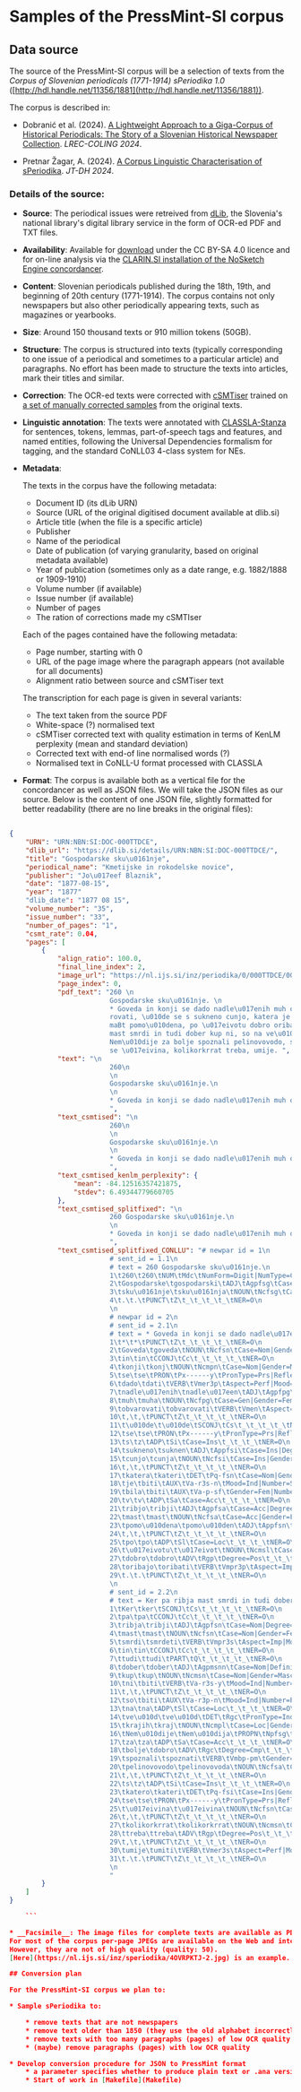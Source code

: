 # Samples of the PressMint-SI corpus

## Data source

The source of the PressMint-SI corpus will be a selection of texts from the
_Corpus of Slovenian periodicals (1771-1914) sPeriodika 1.0_
([http://hdl.handle.net/11356/1881](http://hdl.handle.net/11356/1881)).

The corpus is described in:

* Dobranić et al. (2024).
[A Lightweight Approach to a Giga-Corpus of Historical Periodicals:
The Story of a Slovenian Historical Newspaper Collection](https://aclanthology.org/2024.lrec-main.61/).
*LREC-COLING 2024*.

* Pretnar Žagar, A. (2024).
[A Corpus Linguistic Characterisation of sPeriodika](https://doi.org/10.5281/zenodo.13936418).
*JT-DH 2024*.


### Details of the source:

* __Source__: The periodical issues were retreived from [dLib](https://dlib.si),
the Slovenia's national library's digital library service in
the form of OCR-ed PDF and TXT files.

* __Availability__: Available for [download](http://hdl.handle.net/11356/1881) under the CC BY-SA 4.0 licence and
for on-line analysis via the
[CLARIN.SI installation of the NoSketch Engine concordancer](https://www.clarin.si/ske/#dashboard?corpname=speriodika).

* __Content__: Slovenian periodicals published during the 18th, 19th, and beginning of 20th century (1771-1914).
The corpus contains not only newspapers but also other periodically appearing texts, such as magazines or yearbooks.

* __Size__: Around 150 thousand texts or 910 million tokens (50GB).

* __Structure__: The corpus is structured into texts (typically corresponding to one issue of a periodical and
sometimes to a particular article) and paragraphs.
No effort has been made to structure the texts into articles, mark their titles and similar.

* __Correction__: The OCR-ed texts were corrected with [cSMTiser](https://github.com/clarinsi/csmtiser) trained on
[a set of manually corrected samples](hdl.handle.net/11356/1907) from the original texts. 

* __Linguistic annotation__: The texts were annotated with [CLASSLA-Stanza](https://github.com/clarinsi/classla) for
sentences, tokens, lemmas, part-of-speech tags and features, and named entities,
following the Universal Dependencies formalism for tagging, and the standard CoNLL03 4-class system for NEs.

* __Metadata__:

    The texts in the corpus have the following metadata:

    - Document ID (its dLib URN)
    - Source (URL of the original digitised document available at dlib.si)
    - Article title (when the file is a specific article)
    - Publisher
    - Name of the periodical
    - Date of publication (of varying granularity, based on original metadata available)
    - Year of publication (sometimes only as a date range, e.g. 1882/1888 or 1909-1910)
    - Volume number (if available)
    - Issue number (if available)
    - Number of pages
    - The ration of corrections made my cSMTIser
    
    Each of the pages contained have the following metadata:
    
    - Page number, starting with 0
    - URL of the page image where the paragraph appears (not available for all documents)
    - Alignment ratio between source and cSMTiser text

   The transcription for each page is given in several variants:

   - The text taken from the source PDF
   - White-space (?) normalised text
   - cSMTiser corrected text with quality estimation in terms of KenLM perplexity (mean and standard deviation)
   - Corrected text with end-of line normalised words (?)
   - Normalised text in CoNLL-U format processed with CLASSLA
   
* __Format__: The corpus is available both as a vertical file for the concordancer as well as JSON files.
  We will take the JSON files as our source.
  Below is the content of one JSON file, slightly formatted for better readability (there are no line breaks in
  the original files):

```json
    
{
    "URN": "URN:NBN:SI:DOC-000TTDCE",
    "dlib_url": "https://dlib.si/details/URN:NBN:SI:DOC-000TTDCE/",
    "title": "Gospodarske sku\u0161nje",
    "periodical_name": "Kmetijske in rokodelske novice",
    "publisher": "Jo\u017eef Blaznik",
    "date": "1877-08-15",
    "year": "1877"
    "dlib_date": "1877 08 15",
    "volume_number": "35",
    "issue_number": "33",
    "number_of_pages": "1",
    "csmt_rate": 0.04,
    "pages": [
        {
            "align_ratio": 100.0,
            "final_line_index": 2,
            "image_url": "https://nl.ijs.si/inz/periodika/0/000TTDCE/000TTDCE-0.jpg",
            "page_index": 0,
            "pdf_text": "260 \n
                         Gospodarske sku\u0161nje. \n
                         * Goveda in konji se dado nadle\u017enih muh obva\u00ad\n
                         rovati, \u010de se s sukneno cunjo, katera je bila v ribjo \n
                         maBt pomo\u010dena, po \u017eivotu dobro oribajo. Ker pa ribja \n
                         mast smrdi in tudi dober kup ni, so na ve\u010d krajih \n
                         Nem\u010dije za bolje spoznali pelinovovodo, s katero \n
                         se \u017eivina, kolikorkrrat treba, umije. ",
            "text": "\n
                         260\n
                         \n
                         Gospodarske sku\u0161nje.\n
                         \n
                         * Goveda in konji se dado nadle\u017enih muh obvarovati, \u010de se s sukneno cunjo, katera je bila v ribjo maBt pomo\u010dena, po \u017eivotu dobro oribajo. Ker pa ribja mast smrdi in tudi dober kup ni, so na ve\u010d krajih Nem\u010dije za bolje spoznali pelinovovodo, s katero se \u017eivina, kolikorkrrat treba, umije.\n
                         ",
            "text_csmtised": "\n
                         260\n
                         \n
                         Gospodarske sku\u0161nje.\n
                         \n
                         * Goveda in konji se dado nadle\u017enih muh obvarovati, \u010de se s sukneno cunjo, katera je bila v ribjo mast pomo\u010dena, po \u017eivotu dobro oribajo. Ker pa ribja mast smrdi in tudi dober kup ni, so na ve\u010d krajih Nem\u010dije za bolje spoznali pelinovovodo, s katero se \u017eivina, kolikorkrrat treba, umije.\n
                         ",
            "text_csmtised_kenlm_perplexity": {
                "mean": -84.12516357421875,
                "stdev": 6.49344779660705
            },
            "text_csmtised_splitfixed": "\n
                         260 Gospodarske sku\u0161nje.\n
                         \n
                         * Goveda in konji se dado nadle\u017enih muh obvarovati, \u010de se s sukneno cunjo, katera je bila v ribjo mast pomo\u010dena, po \u017eivotu dobro oribajo. Ker pa ribja mast smrdi in tudi dober kup ni, so na ve\u010d krajih Nem\u010dije za bolje spoznali pelinovovodo, s katero se \u017eivina, kolikorkrrat treba, umije.\n
                         ",
            "text_csmtised_splitfixed_CONLLU": "# newpar id = 1\n
                         # sent_id = 1.1\n
                         # text = 260 Gospodarske sku\u0161nje.\n
                         1\t260\t260\tNUM\tMdc\tNumForm=Digit|NumType=Card\t_\t_\t_\tNER=O\n
                         2\tGospodarske\tgospodarski\tADJ\tAgpfsg\tCase=Gen|Degree=Pos|Gender=Fem|Number=Sing\t_\t_\t_\tNER=O\n
                         3\tsku\u0161nje\tsku\u0161nja\tNOUN\tNcfsg\tCase=Nom|Gender=Fem|Number=Plur\t_\t_\t_\tNER=O|SpaceAfter=No\n
                         4\t.\t.\tPUNCT\tZ\t_\t_\t_\t_\tNER=O\n
                         \n
                         # newpar id = 2\n
                         # sent_id = 2.1\n
                         # text = * Goveda in konji se dado nadle\u017enih muh obvarovati, \u010de se s sukneno cunjo, katera je bila v ribjo mast pomo\u010dena, po \u017eivotu dobro oribajo.\n
                         1\t*\t*\tPUNCT\tZ\t_\t_\t_\t_\tNER=O\n
                         2\tGoveda\tgoveda\tNOUN\tNcfsn\tCase=Nom|Gender=Masc|Number=Sing\t_\t_\t_\tNER=O\n
                         3\tin\tin\tCCONJ\tCc\t_\t_\t_\t_\tNER=O\n
                         4\tkonji\tkonj\tNOUN\tNcmpn\tCase=Nom|Gender=Masc|Number=Plur\t_\t_\t_\tNER=O\n
                         5\tse\tse\tPRON\tPx------y\tPronType=Prs|Reflex=Yes|Variant=Short\t_\t_\t_\tNER=O\n
                         6\tdado\tdati\tVERB\tVmer3p\tAspect=Perf|Mood=Ind|Number=Plur|Person=3|Tense=Pres|VerbForm=Fin\t_\t_\t_\tNER=O\n
                         7\tnadle\u017enih\tnadle\u017een\tADJ\tAgpfpg\tCase=Gen|Degree=Pos|Gender=Fem|Number=Plur\t_\t_\t_\tNER=O\n
                         8\tmuh\tmuha\tNOUN\tNcfpg\tCase=Gen|Gender=Fem|Number=Plur\t_\t_\t_\tNER=O\n
                         9\tobvarovati\tobvarovati\tVERB\tVmen\tAspect=Perf|VerbForm=Inf\t_\t_\t_\tNER=O|SpaceAfter=No\n
                         10\t,\t,\tPUNCT\tZ\t_\t_\t_\t_\tNER=O\n
                         11\t\u010de\t\u010de\tSCONJ\tCs\t_\t_\t_\t_\tNER=O\n
                         12\tse\tse\tPRON\tPx------y\tPronType=Prs|Reflex=Yes|Variant=Short\t_\t_\t_\tNER=O\n
                         13\ts\tz\tADP\tSi\tCase=Ins\t_\t_\t_\tNER=O\n
                         14\tsukneno\tsuknen\tADJ\tAppfsi\tCase=Ins|Degree=Pos|Gender=Fem|Number=Sing\t_\t_\t_\tNER=O\n
                         15\tcunjo\tcunja\tNOUN\tNcfsi\tCase=Ins|Gender=Fem|Number=Sing\t_\t_\t_\tNER=O|SpaceAfter=No\n
                         16\t,\t,\tPUNCT\tZ\t_\t_\t_\t_\tNER=O\n
                         17\tkatera\tkateri\tDET\tPq-fsn\tCase=Nom|Gender=Fem|Number=Sing|PronType=Int\t_\t_\t_\tNER=O\n
                         18\tje\tbiti\tAUX\tVa-r3s-n\tMood=Ind|Number=Sing|Person=3|Polarity=Pos|Tense=Pres|VerbForm=Fin\t_\t_\t_\tNER=O\n
                         19\tbila\tbiti\tAUX\tVa-p-sf\tGender=Fem|Number=Sing|VerbForm=Part\t_\t_\t_\tNER=O\n
                         20\tv\tv\tADP\tSa\tCase=Acc\t_\t_\t_\tNER=O\n
                         21\tribjo\tribji\tADJ\tAgpfsa\tCase=Acc|Degree=Pos|Gender=Fem|Number=Sing\t_\t_\t_\tNER=O\n
                         22\tmast\tmast\tNOUN\tNcfsa\tCase=Acc|Gender=Fem|Number=Sing\t_\t_\t_\tNER=O\n
                         23\tpomo\u010dena\tpomo\u010den\tADJ\tAppfsn\tCase=Nom|Degree=Pos|Gender=Fem|Number=Sing|VerbForm=Part\t_\t_\t_\tNER=O|SpaceAfter=No\n
                         24\t,\t,\tPUNCT\tZ\t_\t_\t_\t_\tNER=O\n
                         25\tpo\tpo\tADP\tSl\tCase=Loc\t_\t_\t_\tNER=O\n
                         26\t\u017eivotu\t\u017eivot\tNOUN\tNcmsl\tCase=Loc|Gender=Masc|Number=Sing\t_\t_\t_\tNER=O\n
                         27\tdobro\tdobro\tADV\tRgp\tDegree=Pos\t_\t_\t_\tNER=O\n
                         28\toribajo\toribati\tVERB\tVmpr3p\tAspect=Imp|Mood=Ind|Number=Plur|Person=3|Tense=Pres|VerbForm=Fin\t_\t_\t_\tNER=O|SpaceAfter=No\n
                         29\t.\t.\tPUNCT\tZ\t_\t_\t_\t_\tNER=O\n
                         \n
                         # sent_id = 2.2\n
                         # text = Ker pa ribja mast smrdi in tudi dober kup ni, so na ve\u010d krajih Nem\u010dije za bolje spoznali pelinovovodo, s katero se \u017eivina, kolikorkrrat treba, umije.\n
                         1\tKer\tker\tSCONJ\tCs\t_\t_\t_\t_\tNER=O\n
                         2\tpa\tpa\tCCONJ\tCc\t_\t_\t_\t_\tNER=O\n
                         3\tribja\tribji\tADJ\tAgpfsn\tCase=Nom|Degree=Pos|Gender=Fem|Number=Sing\t_\t_\t_\tNER=O\n
                         4\tmast\tmast\tNOUN\tNcfsn\tCase=Nom|Gender=Fem|Number=Sing\t_\t_\t_\tNER=O\n
                         5\tsmrdi\tsmrdeti\tVERB\tVmpr3s\tAspect=Imp|Mood=Ind|Number=Sing|Person=3|Tense=Pres|VerbForm=Fin\t_\t_\t_\tNER=O\n
                         6\tin\tin\tCCONJ\tCc\t_\t_\t_\t_\tNER=O\n
                         7\ttudi\ttudi\tPART\tQ\t_\t_\t_\t_\tNER=O\n
                         8\tdober\tdober\tADJ\tAgpmsnn\tCase=Nom|Definite=Ind|Degree=Pos|Gender=Masc|Number=Sing\t_\t_\t_\tNER=O\n
                         9\tkup\tkup\tNOUN\tNcmsn\tCase=Nom|Gender=Masc|Number=Sing\t_\t_\t_\tNER=O\n
                         10\tni\tbiti\tVERB\tVa-r3s-y\tMood=Ind|Number=Sing|Person=3|Polarity=Neg|Tense=Pres|VerbForm=Fin\t_\t_\t_\tNER=O|SpaceAfter=No\n
                         11\t,\t,\tPUNCT\tZ\t_\t_\t_\t_\tNER=O\n
                         12\tso\tbiti\tAUX\tVa-r3p-n\tMood=Ind|Number=Plur|Person=3|Polarity=Pos|Tense=Pres|VerbForm=Fin\t_\t_\t_\tNER=O\n
                         13\tna\tna\tADP\tSl\tCase=Loc\t_\t_\t_\tNER=O\n
                         14\tve\u010d\tve\u010d\tDET\tRgc\tPronType=Ind\t_\t_\t_\tNER=O\n
                         15\tkrajih\tkraj\tNOUN\tNcmpl\tCase=Loc|Gender=Masc|Number=Plur\t_\t_\t_\tNER=O\n
                         16\tNem\u010dije\tNem\u010dija\tPROPN\tNpfsg\tCase=Gen|Gender=Fem|Number=Sing\t_\t_\t_\tNER=B-LOC\n
                         17\tza\tza\tADP\tSa\tCase=Acc\t_\t_\t_\tNER=O\n
                         18\tbolje\tdobro\tADV\tRgc\tDegree=Cmp\t_\t_\t_\tNER=O\n
                         19\tspoznali\tspoznati\tVERB\tVmbp-pm\tGender=Masc|Number=Plur|VerbForm=Part\t_\t_\t_\tNER=O\n
                         20\tpelinovovodo\tpelinovovoda\tNOUN\tNcfsa\tCase=Acc|Gender=Fem|Number=Sing\t_\t_\t_\tNER=O|SpaceAfter=No\n
                         21\t,\t,\tPUNCT\tZ\t_\t_\t_\t_\tNER=O\n
                         22\ts\tz\tADP\tSi\tCase=Ins\t_\t_\t_\tNER=O\n
                         23\tkatero\tkateri\tDET\tPq-fsi\tCase=Ins|Gender=Fem|Number=Sing|PronType=Int\t_\t_\t_\tNER=O\n
                         24\tse\tse\tPRON\tPx------y\tPronType=Prs|Reflex=Yes|Variant=Short\t_\t_\t_\tNER=O\n
                         25\t\u017eivina\t\u017eivina\tNOUN\tNcfsn\tCase=Nom|Gender=Fem|Number=Sing\t_\t_\t_\tNER=O|SpaceAfter=No\n
                         26\t,\t,\tPUNCT\tZ\t_\t_\t_\t_\tNER=O\n
                         27\tkolikorkrrat\tkolikorkrrat\tNOUN\tNcmsn\tCase=Nom|Gender=Masc|Number=Sing\t_\t_\t_\tNER=O\n
                         28\ttreba\ttreba\tADV\tRgp\tDegree=Pos\t_\t_\t_\tNER=O|SpaceAfter=No\n
                         29\t,\t,\tPUNCT\tZ\t_\t_\t_\t_\tNER=O\n
                         30\tumije\tumiti\tVERB\tVmer3s\tAspect=Perf|Mood=Ind|Number=Sing|Person=3|Tense=Pres|VerbForm=Fin\t_\t_\t_\tNER=O|SpaceAfter=No\n
                         31\t.\t.\tPUNCT\tZ\t_\t_\t_\t_\tNER=O\n
                         \n
                         "
        }
    ]
}

    ```

* __Facsimile__: The image files for complete texts are available as PDFs from their original locations in dLib. 
For most of the corpus per-page JPEGs are available on the Web and integrated into the concordancer search.
However, they are not of high quality (quality: 50).
[Here](https://nl.ijs.si/inz/speriodika/4OVRPKTJ-2.jpg) is an example.

## Conversion plan

For the PressMint-SI corpus we plan to:

* Sample sPeriodika to:

    * remove texts that are not newspapers
    * remove text older than 1850 (they use the old alphabet incorrectly recognised by OCR)
    * remove texts with too many paragraphs (pages) of low OCR quality
    * (maybe) remove paragraphs (pages) with low OCR quality

* Develop conversion procedure for JSON to PressMint format
    * a parameter specifies whether to produce plain text or .ana version
    * Start of work in [Makefile](Makefile)
 
